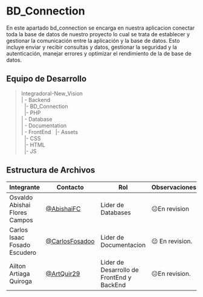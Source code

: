 # BD_Connection

En este apartado bd_connection se encarga en nuestra aplicacion conectar toda la base de datos de nuestro proyecto lo cual se trata de establecer y gestionar la comunicación entre la aplicación y la base de datos. Esto incluye enviar y recibir consultas y datos, gestionar la seguridad y la autenticación, manejar errores y optimizar el rendimiento de la de base de datos.

## Equipo de Desarrollo
>IntegradoraI-New_Vision<br>
>| - Backend <br>
>&nbsp;&nbsp;|- BD_Connection<br>
>&nbsp;&nbsp;|- PHP<br>
>| - Database<br>
>| - Documentation<br>
>| - FrontEnd
>&nbsp;&nbsp;|- Assets<br>
>&nbsp;&nbsp;|- CSS<br>
>&nbsp;&nbsp;|- HTML<br>
>&nbsp;&nbsp;|- JS<br>


## Estructura de Archivos
|Integrante|Contacto|Rol|Observaciones|
|------------|--------|---|---|
|Osvaldo Abishai Flores Campos|[@AbishaiFC](https://github.com/AbishaiFC)|Lider de Databases|😐En revision|
|Carlos Isaac Fosado Escudero|[@CarlosFosadoo](https://github.com/CarlosFosadoo)|Lider de Documentacion|😐 En revision.|
|Ailton Artiaga Quiroga|[@ArtQuir29](https://github.com/ArtQuir29)|Lider de Desarrollo de FrontEnd y BackEnd |😐En revision.|
